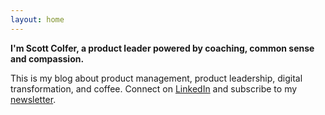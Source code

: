 ```yaml
---
layout: home
---
```

 
**I'm Scott Colfer, a product leader powered by coaching, common sense and compassion.**

This is my blog about product management, product leadership, digital transformation, and coffee. Connect on [LinkedIn](https://www.linkedin.com/in/scottcolfer/) and subscribe to my [newsletter](https://scottcolfer.substack.com/).
